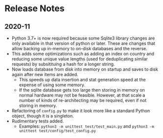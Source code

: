 # Release Notes

## 2020-11
- Python 3.7+ is now required because some Sqlite3 library changes are only available in that version
of python or later.  These are changes that allow backing up in-memory to on-disk databases and the reverse.
- This adds some optimizations such as adding an index on country and reducing some unique value lengths
(used for deduplicating similar requests) by subsitituing a hash for a longer string.
- Now loads database from disk into memory on startup and saves to disk again after new items are added.
  - This speeds up data insertion and stat generation speed at the expense of using some memory.
  - If the sqlite database gets too large then storing in memory on normal hardware may not be feasible.
  However, at that scale a number of kinds of re-architecting may be required, even if not storing in
  memory.
- Refactoring of `config.py` to make it look more like a standard Python object, though it is a singleton.
- Rudimentary tests added.
  -  Examples: `python3 -m unittest test/test_main.py` and `python3 -m unittest test/config/test_config.py`
 